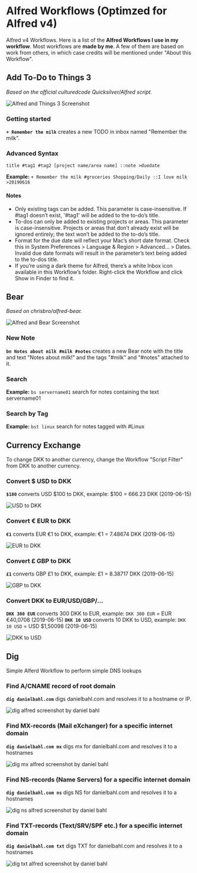 # Alfred Workflows (Optimzed for Alfred v4)
Alfred v4 Workflows. Here is a list of the **Alfred Workflows I use in my workflow**.
Most workflows are **made by me**. A few of them are based on work from others, in which case credits will be mentioned under "About this Workflow".

## Add To-Do to Things 3
*Based on the official culturedcode Quicksilver/Alfred script.*

![Alfred and Things 3 Screenshot](https://github.com/danielbahl/alfredv4/blob/master/Add-To-Do-to-Things-3-screenshot-1.png?raw=true)

### Getting started
**`+ Remember the milk`** creates a new TODO in inbox named "Remember the milk".

### Advanced Syntax

`title #tag1 #tag2 [project name/area name] ::note >duedate`

**Example:** `+ Remember the milk #groceries Shopping/Daily ::I love milk >20190616`

#### Notes
- Only existing tags can be added. This parameter is case-insensitive. If #tag1 doesn’t exist, '#tag1' will be added to the to-do’s title.
- To-dos can only be added to existing projects or areas. This parameter is case-insensitive. Projects or areas that don’t already exist will be ignored entirely; the text won’t be added to the to-do’s title.
- Format for the due date will reflect your Mac’s short date format. Check this in System Preferences > Language & Region > Advanced… > Dates. Invalid due date formats will result in the parameter’s text being added to the to-dos title.
- If you’re using a dark theme for Alfred, there’s a white Inbox icon available in this Workflow’s folder. Right-click the Workflow and click Show in Finder to find it.

## Bear
*Based on chrisbro/alfred-bear.*

![Alfred and Bear Screenshot](https://github.com/danielbahl/alfredv4/blob/master/Bear-screenshot-1.png?raw=true)

### New Note

**`bn Notes about milk #milk #notes`** creates a new Bear note with the title and text "Notes about milk!" and the tags "#milk" and "#notes" attached to it.

### Search

**Example:** `bs servername01` search for notes containing the text servername01

### Search by Tag

**Example:** `bst linux` search for notes tagged with #Linux

## Currency Exchange

To change DKK to another currency, change the Workflow "Script Filter" from DKK to another currency.

### Convert $ USD to DKK

**`$100`** converts USD $100 to DKK, example: $100 = 666.23 DKK (2019-06-15)

![USD to DKK](https://github.com/danielbahl/alfredv4/blob/master/Currency-Exchange.alfredworkflow-screenshot-1.png?raw=true)

### Convert € EUR to DKK

**`€1`** converts EUR €1 to DKK, example: €1 = 7.48674 DKK (2019-06-15)

![EUR to DKK](https://github.com/danielbahl/alfredv4/blob/master/Currency-Exchange.alfredworkflow-screenshot-2.png?raw=true)

### Convert £ GBP to DKK

**`£1`** converts GBP £1 to DKK, example: £1 = 8.38717 DKK (2019-06-15)

![GBP to DKK](https://github.com/danielbahl/alfredv4/blob/master/Currency-Exchange.alfredworkflow-screenshot-3.png?raw=true)

### Convert DKK to EUR/USD/GBP/...

**`DKK 300 EUR`** converts 300 DKK to EUR, example: `DKK 300 EUR` = EUR €40,0708 (2019-06-15)
**`DKK 10 USD`** converts 10 DKK to USD, example: `DKK 10 USD` = USD $1,50098  (2019-06-15)

![DKK to USD](https://github.com/danielbahl/alfredv4/blob/master/Currency-Exchange.alfredworkflow-screenshot-4.png?raw=true)

## Dig
Simple Alferd Workflow to perform simple DNS lookups

### Find A/CNAME record of root domain

**`dig danielbahl.com`** digs danielbahl.com and resolves it to a hostname or IP.

![dig alfred screenshot by daniel bahl](https://github.com/danielbahl/alfredv4/blob/master/Dig.alfredworkflow-screenshot-1.png?raw=true)

### Find MX-records (Mail eXchanger) for a specific internet domain

**`dig danielbahl.com mx`** digs mx for danielbahl.com and resolves it to a hostnames

![dig mx alfred screenshot by daniel bahl](https://github.com/danielbahl/alfredv4/blob/master/Dig.alfredworkflow-screenshot-2.png?raw=true)

### Find NS-records (Name Servers) for a specific internet domain

**`dig danielbahl.com ns`** digs NS for danielbahl.com and resolves it to a hostnames

![dig ns alfred screenshot by daniel bahl](https://github.com/danielbahl/alfredv4/blob/master/Dig.alfredworkflow-screenshot-3.png?raw=true)


### Find TXT-records (Text/SRV/SPF etc.) for a specific internet domain

**`dig danielbahl.com txt`** digs TXT for danielbahl.com and resolves it to a hostnames

![dig txt alfred screenshot by daniel bahl](https://github.com/danielbahl/alfredv4/blob/master/Dig.alfredworkflow-screenshot-4.png?raw=true)
